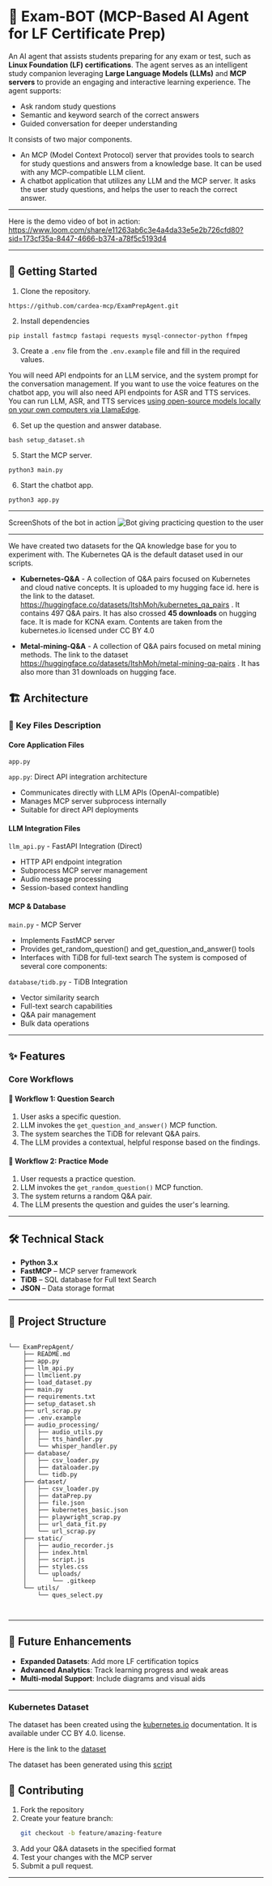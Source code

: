 # 🧠 Exam-BOT (MCP-Based AI Agent for LF Certificate Prep)

An AI agent that assists students preparing for any exam or test, such as **Linux Foundation (LF) certifications**. The agent serves as an intelligent study companion leveraging **Large Language Models (LLMs)** and **MCP servers** to provide an engaging and interactive learning experience. The agent supports:

- Ask random study questions
- Semantic and keyword search of the correct answers
- Guided conversation for deeper understanding

It consists of two major components.

* An MCP (Model Context Protocol) server that provides tools to search for study questions and answers from a knowledge base. It can be used with any MCP-compatible LLM client.
* A chatbot application that utilizes any LLM and the MCP server. It asks the user study questions, and helps the user to reach the correct answer.

---

Here is the demo video of bot in action: 
https://www.loom.com/share/e11263ab6c3e4a4da33e5e2b726cfd80?sid=173cf35a-8447-4666-b374-a78f5c5193d4

---

## 🚀 Getting Started

1. Clone the repository.

```
https://github.com/cardea-mcp/ExamPrepAgent.git
```

2. Install dependencies

```
pip install fastmcp fastapi requests mysql-connector-python ffmpeg
```

3. Create a `.env` file from the `.env.example` file and fill in the required values.

You will need API endpoints for an LLM service, and the system prompt for the conversation management. If you want to use the voice features on the chatbot app, you will also need API endpoints for ASR and TTS services. You can run LLM, ASR, and TTS services [using open-source models locally on your own computers via LlamaEdge](https://llamaedge.com/docs/ai-models/). 

6. Set up the question and answer database.


```
bash setup_dataset.sh
```

5. Start the MCP server.

```
python3 main.py
```

6. Start the chatbot app.

```
python3 app.py
```

---

ScreenShots of the bot in action
![Bot giving practicing question to the user](public/lfx_exambot_ui_sc.png)

---

We have created two datasets for the QA knowledge base for you to experiment with. The Kubernetes QA is the default dataset used in our scripts.

- **Kubernetes-Q&A** - A collection of Q&A pairs focused on Kubernetes and cloud native concepts. It is uploaded to my hugging face id. 
here is the link to the dataset. https://huggingface.co/datasets/ItshMoh/kubernetes_qa_pairs . It contains 497 Q&A pairs. It has also crossed **45 downloads** on hugging face.
It is made for KCNA exam. Contents are taken from the kubernetes.io licensed under CC BY 4.0

- **Metal-mining-Q&A** - A collection of Q&A pairs focused on metal mining methods. The link to the dataset https://huggingface.co/datasets/ItshMoh/metal-mining-qa-pairs . It has also more than 31 downloads on hugging face.

## 🏗️ Architecture

### 🔧 Key Files Description

#### Core Application Files

`app.py`

`app.py`: Direct API integration architecture

- Communicates directly with LLM APIs (OpenAI-compatible)
- Manages MCP server subprocess internally
- Suitable for direct API deployments


#### LLM Integration Files


`llm_api.py` - FastAPI Integration (Direct)

- HTTP API endpoint integration
- Subprocess MCP server management
- Audio message processing
- Session-based context handling



#### MCP & Database

`main.py` - MCP Server
- Implements FastMCP server
- Provides get_random_question() and get_question_and_answer() tools
- Interfaces with TiDB for full-text search
The system is composed of several core components:

`database/tidb.py` - TiDB Integration

- Vector similarity search
- Full-text search capabilities
- Q&A pair management
- Bulk data operations

---

## ✨ Features

### Core Workflows

#### 📌 Workflow 1: Question Search
1. User asks a specific question.
2. LLM invokes the `get_question_and_answer()` MCP function.
3. The system searches the TiDB for relevant Q&A pairs.
4. The LLM provides a contextual, helpful response based on the findings.

#### 🎯 Workflow 2: Practice Mode
1. User requests a practice question.
2. LLM invokes the `get_random_question()` MCP function.
3. The system returns a random Q&A pair.
4. The LLM presents the question and guides the user's learning.

---

## 🛠️ Technical Stack

- **Python 3.x**
- **FastMCP** – MCP server framework
- **TiDB** – SQL database for Full text Search 
- **JSON** – Data storage format

---
## 📁 Project Structure
```

└── ExamPrepAgent/
    ├── README.md
    ├── app.py
    ├── llm_api.py
    ├── llmclient.py
    ├── load_dataset.py
    ├── main.py
    ├── requirements.txt
    ├── setup_dataset.sh
    ├── url_scrap.py
    ├── .env.example
    ├── audio_processing/
    │   ├── audio_utils.py
    │   ├── tts_handler.py
    │   └── whisper_handler.py
    ├── database/
    │   ├── csv_loader.py
    │   ├── dataloader.py
    │   └── tidb.py
    ├── dataset/
    │   ├── csv_loader.py
    │   ├── dataPrep.py
    │   ├── file.json
    │   ├── kubernetes_basic.json
    │   ├── playwright_scrap.py
    │   ├── url_data_fit.py
    │   └── url_scrap.py
    ├── static/
    │   ├── audio_recorder.js
    │   ├── index.html
    │   ├── script.js
    │   ├── styles.css
    │   └── uploads/
    │       └── .gitkeep
    └── utils/
        └── ques_select.py

   
```
---

## 🔮 Future Enhancements

 
- **Expanded Datasets**: Add more LF certification topics  
- **Advanced Analytics**: Track learning progress and weak areas  
- **Multi-modal Support**: Include diagrams and visual aids  
---

### Kubernetes Dataset

The dataset has been created using the [kubernetes.io](https://kubernetes.io) documentation. It is available under CC BY 4.0. license. 

Here is the link to the [dataset](https://huggingface.co/datasets/ItshMoh/kubernetes_qa_pairs)

The dataset has been generated using this [script](https://github.com/cardea-mcp/ExamPrepAgent/blob/master/url_scrap.py)

## 🤝 Contributing

1. Fork the repository  
2. Create your feature branch:  
   ```bash
   git checkout -b feature/amazing-feature
   ```
3. Add your Q&A datasets in the specified format
4. Test your changes with the MCP server
5. Submit a pull request.
---

